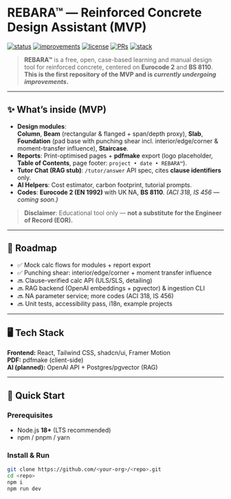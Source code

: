 # REBARA™ — Reinforced Concrete Design Assistant (MVP)

[![status](https://img.shields.io/badge/status-MVP-orange)](#)
[![improvements](https://img.shields.io/badge/state-UNDERGOING%20IMPROVEMENTS-blue)](#)
[![license](https://img.shields.io/badge/license-MIT-black)](#license)
[![PRs](https://img.shields.io/badge/PRs-welcome-brightgreen)](#contributing)
[![stack](https://img.shields.io/badge/stack-React%20%7C%20Tailwind%20%7C%20shadcn/ui%20%7C%20Framer%20Motion%20%7C%20pdfmake-informational)](#-tech-stack)

> **REBARA™** is a free, open, case-based learning and manual design tool for reinforced concrete, centered on **Eurocode 2** and **BS 8110**.  
> **This is the first repository of the MVP and is _currently undergoing improvements_.**

---

## ✨ What’s inside (MVP)
- **Design modules**:  
  **Column**, **Beam** (rectangular & flanged + span/depth proxy), **Slab**, **Foundation** (pad base with punching shear incl. interior/edge/corner & moment-transfer influence), **Staircase**.
- **Reports**: Print-optimised pages + **pdfmake** export (logo placeholder, **Table of Contents**, page footer: `project • date • REBARA™`).
- **Tutor Chat (RAG stub)**: `/tutor/answer` API spec, cites **clause identifiers** only.
- **AI Helpers**: Cost estimator, carbon footprint, tutorial prompts.
- **Codes**: **Eurocode 2 (EN 1992)** with UK NA, **BS 8110**. *(ACI 318, IS 456 — coming soon.)*

> **Disclaimer**: Educational tool only — **not a substitute for the Engineer of Record (EOR).**

---

## 🧭 Roadmap
- ✅ Mock calc flows for modules + report export  
- ✅ Punching shear: interior/edge/corner + moment transfer influence  
- 🔜 Clause-verified calc API (ULS/SLS, detailing)  
- 🔜 RAG backend (OpenAI embeddings + pgvector) & ingestion CLI  
- 🔜 NA parameter service; more codes (ACI 318, IS 456)  
- 🔜 Unit tests, accessibility pass, i18n, example projects

---

## 🖥 Tech Stack
**Frontend:** React, Tailwind CSS, shadcn/ui, Framer Motion  
**PDF:** pdfmake (client-side)  
**AI (planned):** OpenAI API + Postgres/pgvector (RAG)

---

## 🚀 Quick Start

### Prerequisites
- Node.js **18+** (LTS recommended)
- npm / pnpm / yarn

### Install & Run
```bash
git clone https://github.com/<your-org>/<repo>.git
cd <repo>
npm i
npm run dev
